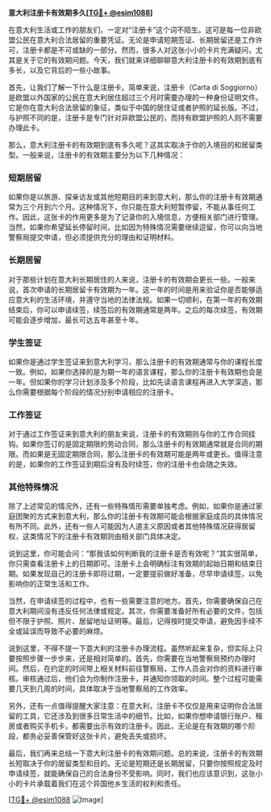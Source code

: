 **意大利注册卡有效期多久[[TG💪+ @esim1088](https://t.me/s/esim1088)]**

在意大利生活或工作的朋友们，一定对“注册卡”这个词不陌生。这可是每一位非欧盟公民在意大利合法居留的重要凭证。无论是申请短期签证、长期居留还是工作许可，注册卡都是不可或缺的一部分。然而，很多人对这张小小的卡片充满疑问，尤其是关于它的有效期问题。今天，我们就来详细聊聊意大利注册卡的有效期到底有多长，以及它背后的一些小故事。

首先，让我们了解一下什么是注册卡。简单来说，注册卡（Carta di Soggiorno）是欧盟以外国家的公民在意大利居住超过三个月时需要办理的一种身份证明文件。它是你在意大利合法居留的象征，类似于中国的居住证或者护照的延长版。不过，与护照不同的是，注册卡是专门针对非欧盟公民的，而持有欧盟护照的人则不需要办理此卡。

那么，意大利注册卡的有效期到底有多久呢？这其实取决于你的入境目的和居留类型。一般来说，注册卡的有效期主要分为以下几种情况：

### **短期居留**
如果你是以旅游、探亲访友或其他短期目的来到意大利，那么你的注册卡有效期通常为三个月到六个月。这种情况下，你只能在意大利短暂停留，不能从事任何工作。因此，这张卡的作用更多是为了记录你的入境信息，方便相关部门进行管理。当然，如果你希望延长停留时间，比如因为特殊情况需要继续逗留，你可以向当地警察局提交申请，但必须提供充分的理由和证明材料。

### **长期居留**
对于那些计划在意大利长期居住的人来说，注册卡的有效期会更长一些。一般来说，首次申请的长期居留卡有效期为一年。这一年的时间是用来验证你是否能够适应意大利的生活环境，并遵守当地的法律法规。如果一切顺利，在第一年的有效期结束后，你可以申请续签，续签后的有效期通常是两年。之后的每次续签，有效期可能会逐步增加，最长可达五年甚至十年。

### **学生签证**
如果你是通过学生签证来到意大利学习，那么注册卡的有效期通常与你的课程长度一致。例如，如果你选择的是为期一年的语言课程，那么你的注册卡有效期也会是一年。但如果你的学习计划涉及多个阶段，比如先读语言课程再进入大学深造，那么你需要根据每个阶段的情况分别申请相应的注册卡。

### **工作签证**
对于通过工作签证来到意大利的朋友来说，注册卡的有效期则与你的工作合同挂钩。如果你签订的是固定期限的劳动合同，那么注册卡的有效期通常就是合同的期限。而如果是无固定期限合同，那么注册卡的有效期可能是两年或更长。值得注意的是，如果你的工作签证到期后没有及时续签，你的注册卡也会随之失效。

### **其他特殊情况**
除了上述常见的情况外，还有一些特殊情形需要单独考虑。例如，如果你是通过家庭团聚的方式来到意大利，那么你的注册卡有效期可能会根据家庭成员的具体情况有所不同。此外，还有一些人可能因为人道主义原因或者其他特殊情况获得居留权，这类情况下的注册卡有效期则由相关部门具体决定。

说到这里，你可能会问：“那我该如何判断我的注册卡是否有效呢？”其实很简单，你只需查看注册卡上的日期即可。注册卡上会明确标注有效期的起始日期和结束日期。如果发现自己的注册卡即将过期，一定要提前做好准备，尽早申请续签，以免影响你的正常生活和工作。

当然，在申请续签的过程中，也有一些需要注意的地方。首先，你需要确保自己在意大利期间没有违反任何法律或规定。其次，你需要准备好所有必要的文件，包括但不限于护照、照片、居留地址证明等。最后，记得按时提交申请，避免因手续不全或延误而导致不必要的麻烦。

说到这里，不得不提一下意大利的注册卡办理流程。虽然听起来复杂，但实际上只要按照步骤一步步来，还是相对简单的。首先，你需要在当地警察局预约办理时间。然后，在约定的时间带上相关材料前往警察局，工作人员会对你的资料进行审核。审核通过后，他们会为你制作注册卡，并通知你领取的时间。整个过程可能需要几天到几周的时间，具体取决于当地警察局的工作效率。

另外，还有一点值得提醒大家注意：在意大利，注册卡不仅仅是用来证明你合法居留的工具，它还涉及到很多日常生活中的细节。比如，如果你想申请银行账户、租房或者购买手机卡，都需要出示有效的注册卡。因此，无论是在有效期的哪个阶段，都务必妥善保管好这张卡片，避免丢失或损坏。

最后，我们再来总结一下意大利注册卡的有效期问题。总的来说，注册卡的有效期长短取决于你的居留类型和目的。无论是短期还是长期居留，只要你按照规定及时申请续签，就能确保自己的合法身份不受影响。同时，我们也应该意识到，这张小小的卡片承载着我们在这个异国他乡生活的权利和责任。

[[TG💪+ @esim1088](https://t.me/s/esim1088) ![Image](https://i.postimg.cc/4NQfJmqS/Snipaste-2025-05-13-00-14-12.png)]
